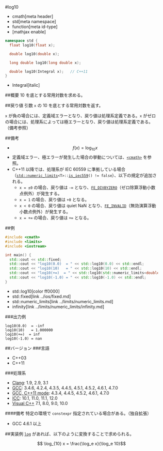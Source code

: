 #log10
* cmath[meta header]
* std[meta namespace]
* function[meta id-type]
* [mathjax enable]

```cpp
namespace std {
  float log10(float x);

  double log10(double x);

  long double log10(long double x);

  double log10(Integral x);   // C++11
}
```
* Integral[italic]

##概要
10 を底とする常用対数を求める。


##戻り値
引数 `x` の 10 を底とする常用対数を返す。

`x` が負の場合には、定義域エラーとなり、戻り値は処理系定義である。`x` がゼロの場合には、処理系によっては極エラーとなり、戻り値は処理系定義である。（備考参照）


##備考
- $$ f(x) = \log_{10} x $$
- 定義域エラー、極エラーが発生した場合の挙動については、[`<cmath>`](../cmath.md) を参照。
- C++11 以降では、処理系が IEC 60559 に準拠している場合（[`std::numeric_limits`](../limits/numeric_limits.md)`<T>::`[`is_iec559`](../limits/numeric_limits/is_iec559.md)`() != false`）、以下の規定が追加される。
	- `x = ±0` の場合、戻り値は `-∞` となり、[`FE_DIVBYZERO`](../cfenv/fe_divbyzero.md)（ゼロ除算浮動小数点例外）が発生する。
	- `x = 1` の場合、戻り値は `+0` となる。
	- `x < 0` の場合、戻り値は quiet NaN となり、[`FE_INVALID`](../cfenv/fe_invalid.md)（無効演算浮動小数点例外）が発生する。
	- `x = +∞` の場合、戻り値は `+∞` となる。


##例
```cpp
#include <cmath>
#include <limits>
#include <iostream>

int main() {
  std::cout << std::fixed;
  std::cout << "log10(0.0)  = " << std::log10(0.0) << std::endl;
  std::cout << "log10(10)   = " << std::log10(10) << std::endl;
  std::cout << "log10(+∞)  = " << std::log10(std::numeric_limits<double>::infinity()) << std::endl;
  std::cout << "log10(-1.0) = " << std::log10(-1.0) << std::endl;
}
```
* std::log10[color ff0000]
* std::fixed[link ../ios/fixed.md]
* std::numeric_limits[link ../limits/numeric_limits.md]
* infinity[link ../limits/numeric_limits/infinity.md]

###出力例
```
log10(0.0)  = -inf
log10(10)   = 1.000000
log10(+∞)  = inf
log10(-1.0) = nan
```

##バージョン
###言語
- C++03
- C++11

###処理系
- [Clang](/implementation.md#clang): 1.9, 2.9, 3.1
- [GCC](/implementation.md#gcc): 3.4.6, 4.2.4, 4.3.5, 4.4.5, 4.5.1, 4.5.2, 4.6.1, 4.7.0
- [GCC, C++11 mode](/implementation.md#gcc): 4.3.4, 4.4.5, 4.5.2, 4.6.1, 4.7.0
- [ICC](/implementation.md#icc): 10.1, 11.0, 11.1, 12.0
- [Visual C++](/implementation.md#visual_cpp) 7.1, 8.0, 9.0, 10.0

####備考
特定の環境で `constexpr` 指定されている場合がある。（独自拡張）

- GCC 4.6.1 以上


##実装例
[`log`](log.md) があれば、以下のように変換することで求められる。

$$ \log_{10} x = \frac{\log_e x}{\log_e 10}$$
